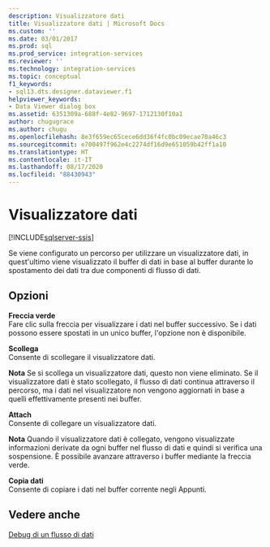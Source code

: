 ```yaml
---
description: Visualizzatore dati
title: Visualizzatore dati | Microsoft Docs
ms.custom: ''
ms.date: 03/01/2017
ms.prod: sql
ms.prod_service: integration-services
ms.reviewer: ''
ms.technology: integration-services
ms.topic: conceptual
f1_keywords:
- sql13.dts.designer.dataviewer.f1
helpviewer_keywords:
- Data Viewer dialog box
ms.assetid: 6351309a-688f-4e82-9697-1712130f10a1
author: chugugrace
ms.author: chugu
ms.openlocfilehash: 8e3f659ec65cece6dd36f4fc0bc09ecae70a46c3
ms.sourcegitcommit: e700497f962e4c2274df16d9e651059b42ff1a10
ms.translationtype: HT
ms.contentlocale: it-IT
ms.lasthandoff: 08/17/2020
ms.locfileid: "88430943"
---
```

# <a name="data-viewer"></a>Visualizzatore dati

[!INCLUDE[sqlserver-ssis](../../includes/applies-to-version/sqlserver-ssis.md)]


  Se viene configurato un percorso per utilizzare un visualizzatore dati, in quest'ultimo viene visualizzato il buffer di dati in base al buffer durante lo spostamento dei dati tra due componenti di flusso di dati.  
  
## <a name="options"></a>Opzioni  
 **Freccia verde**  
 Fare clic sulla freccia per visualizzare i dati nel buffer successivo. Se i dati possono essere spostati in un unico buffer, l'opzione non è disponibile.  
  
 **Scollega**  
 Consente di scollegare il visualizzatore dati.  
  
 **Nota** Se si scollega un visualizzatore dati, questo non viene eliminato. Se il visualizzatore dati è stato scollegato, il flusso di dati continua attraverso il percorso, ma i dati nel visualizzatore non vengono aggiornati in base a quelli effettivamente presenti nei buffer.  
  
 **Attach**  
 Consente di collegare un visualizzatore dati.  
  
 **Nota** Quando il visualizzatore dati è collegato, vengono visualizzate informazioni derivate da ogni buffer nel flusso di dati e quindi si verifica una sospensione. È possibile avanzare attraverso i buffer mediante la freccia verde.  
  
 **Copia dati**  
 Consente di copiare i dati nel buffer corrente negli Appunti.  
  
## <a name="see-also"></a>Vedere anche  
 [Debug di un flusso di dati](../../integration-services/troubleshooting/debugging-data-flow.md)  
  
  
